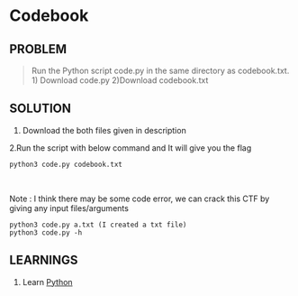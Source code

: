 
# Codebook


## PROBLEM

> Run the Python script code.py in the same directory as codebook.txt. 1) Download code.py 2)Download codebook.txt

## SOLUTION

1. Download the both files given in description

2.Run the script with below command and It will give you the flag

```
python3 code.py codebook.txt
```

<br>

Note : I think there may be some code error, we can crack this CTF by giving any input files/arguments
```
python3 code.py a.txt (I created a txt file)
python3 code.py -h
```

## LEARNINGS

1. Learn [Python](https://www.w3schools.com/python/)
